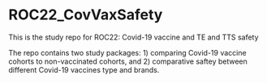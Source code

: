 # ROC22_CovVaxSafety
This is the study repo for ROC22: Covid-19 vaccine and TE and TTS safety

The repo contains two study packages: 1) comparing Covid-19 vaccine cohorts to non-vaccinated cohorts, and 2) comparative saftey between different Covid-19 vaccines type and brands.   
